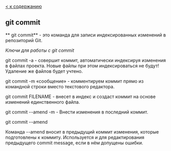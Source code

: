 [< к содержанию](./readme.md)

## git commit

** git commit** -  это команда для записи индексированных изменений в репозиторий Git.

*Ключи  для  работы с git commit*

git commit -a - 
совершит коммит, автоматически индексируя изменения в файлах проекта. Новые файлы при этом индексироваться не будут! Удаление же файлов будет учтено.

git commit -m «сообщение» - 
комментируем коммит прямо из командной строки вместо текстового редактора.

git commit FILENAME - 
внесет в индекс и создаст коммит на основе изменений единственного файла.

git commit --amend -m - Внести изменения в последний коммит.

git commit --amend

Команда --amend вносит в предыдущий коммит изменения, которые подготовлены к коммиту. Используется и для редактирования предыдущего commit message, если в нём допущены ошибки.